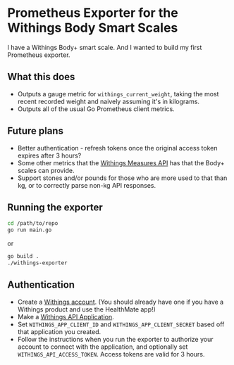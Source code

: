 # Prometheus Exporter for the Withings Body Smart Scales

I have a Withings Body+ smart scale. And I wanted to build my first Prometheus exporter.

## What this does

- Outputs a gauge metric for `withings_current_weight`, taking the most recent recorded weight and naively assuming it's in kilograms.
- Outputs all of the usual Go Prometheus client metrics.

## Future plans

- Better authentication - refresh tokens once the original access token expires after 3 hours?
- Some other metrics that the [Withings Measures API](https://developer.withings.com/oauth2/#operation/measure-getmeas) has that the Body+ scales can provide.
- Support stones and/or pounds for those who are more used to that than kg, or to correctly parse non-kg API responses.

## Running the exporter

```sh
cd /path/to/repo
go run main.go
```

or

```sh
go build .
./withings-exporter
```

## Authentication

- Create a [Withings account](https://account.withings.com/connectionuser/account_create). (You should already have one if you have a Withings product and use the HealthMate app!)
- Make a [Withings API Application](https://account.withings.com/connectionuser/account_create).
- Set `WITHINGS_APP_CLIENT_ID` and `WITHINGS_APP_CLIENT_SECRET` based off that application you created.
- Follow the instructions when you run the exporter to authorize your account to connect with the application, and optionally set `WITHINGS_API_ACCESS_TOKEN`. Access tokens are valid for 3 hours.
